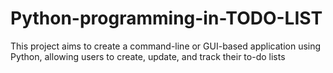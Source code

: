 # Python-programming-in-TODO-LIST
This project aims to create a command-line or GUI-based application using Python, allowing users to create, update, and track their to-do lists
